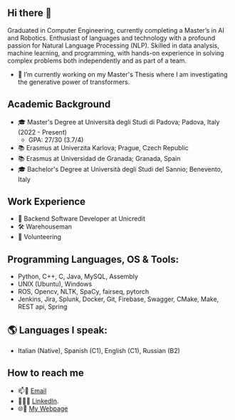 ## Hi there 👋

<!--
**nicolacalzone/nicolacalzone** is a ✨ _special_ ✨ repository because its `README.md` (this file) appears on your GitHub profile.

Here are some ideas to get you started:

- 🔭 I’m currently working on ...
- 🌱 I’m currently learning ...
- 👯 I’m looking to collaborate on ...
- 🤔 I’m looking for help with ...
- 💬 Ask me about ...
- 📫 How to reach me: ...
- 😄 Pronouns: ...
- ⚡ Fun fact: ...
-->

Graduated in Computer Engineering, currently completing a Master’s in AI and Robotics. Enthusiast of languages and technology with a profound passion for Natural Language Processing (NLP). Skilled in data analysis, machine learning, and programming, with hands-on experience in solving complex problems both independently and as part of a team.

- 🔭 I’m currently working on my Master's Thesis where I am investigating the generative power of transformers.

## Academic Background
- 🎓 Master's Degree at Università degli Studi di Padova; Padova, Italy (2022 - Present)
  - GPA: 27/30 (3.7/4)
- 📚 Erasmus at Univerzita Karlova; Prague, Czech Republic
- 📚 Erasmus at Universidad de Granada; Granada, Spain
- 🎓 Bachelor's Degree at Università degli Studi del Sannio; Benevento, Italy 

## Work Experience
- 💼 Backend Software Developer at Unicredit
- 🛠 Warehouseman
- 💫 Volunteering

## Programming Languages, OS & Tools:
  - Python, C++, C, Java, MySQL, Assembly
  - UNIX (Ubuntu), Windows
  - ROS, Opencv, NLTK, SpaCy, fairseq, pytorch
  - Jenkins, Jira, Splunk, Docker, Git, Firebase, Swagger, CMake, Make, REST api, Spring
    
## 🌎 Languages I speak:
  - Italian (Native), Spanish (C1), English (C1), Russian (B2)

## How to reach me
- 📫📧 [Email](nicolacalzone14@gmail.com)
- 👨‍💼🤝 [LinkedIn](https://www.linkedin.com/in/nicolacalzone/).
- 🌐🔗 [My Webpage](https://nicola-calzone-hcvysw3.gamma.site/)


